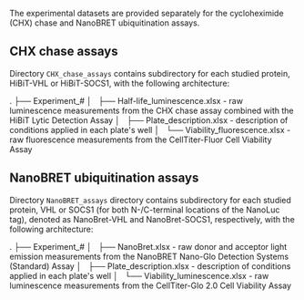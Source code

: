 The experimental datasets are provided separately for the cycloheximide (CHX) chase and NanoBRET ubiquitination assays.

## CHX chase assays

Directory `CHX_chase_assays` contains subdirectory for each studied protein, HiBiT-VHL or HiBiT-SOCS1, with the following architecture:

.
├── Experiment_#
│   ├── Half-life_luminescence.xlsx - raw luminescence measurements from the CHX chase assay combined with the HiBiT Lytic Detection Assay
│   ├── Plate_description.xlsx - description of conditions applied in each plate's well
│   └── Viability_fluorescence.xlsx - raw fluorescence measurements from the CellTiter-Fluor Cell Viability Assay

## NanoBRET ubiquitination assays

Directory `NanoBRET_assays` directory contains subdirectory for each studied protein, VHL or SOCS1 (for both N-/C-terminal locations of the NanoLuc tag), denoted as  NanoBret-VHL and NanoBret-SOCS1, respectively, with the following architecture:

.
├── Experiment_#
│   ├── NanoBret.xlsx  - raw donor and acceptor light emission measurements from the NanoBRET Nano-Glo Detection Systems (Standard) Assay
│   ├── Plate_description.xlsx - description of conditions applied in each plate's well
│   └── Viability_luminescence.xlsx - raw luminescence measurements from the CellTiter-Glo 2.0 Cell Viability Assay
